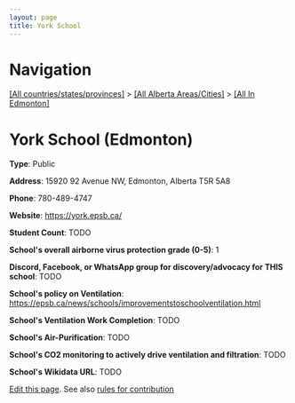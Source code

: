```yaml
---
layout: page
title: York School
---
```

# Navigation

[[All countries/states/provinces]](../../..) > [[All Alberta Areas/Cities]](../..) > [[All In Edmonton]](..)

# York School (Edmonton)

**Type**: Public

**Address**: 15920 92 Avenue NW, Edmonton, Alberta T5R 5A8

**Phone**: 780-489-4747

**Website**: <https://york.epsb.ca/>

**Student Count**: TODO

**School's overall airborne virus protection grade (0-5)**: 1

**Discord, Facebook, or WhatsApp group for discovery/advocacy for THIS school**: TODO

**School's policy on Ventilation**: <https://epsb.ca/news/schools/improvementstoschoolventilation.html>

**School's Ventilation Work Completion**: TODO

**School's Air-Purification**: TODO

**School's CO2 monitoring to actively drive ventilation and filtration**: TODO

**School's Wikidata URL**: TODO


[Edit this page](https://github.com/ventilate-schools/AB/edit/main/./Edmonton/York_School.md). See also [rules for contribution](../../../contribution-rules/)